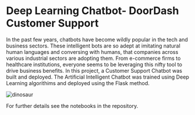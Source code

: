 # Deep Learning Chatbot- DoorDash Customer Support

In the past few years, chatbots have become wildly popular in the tech and business sectors. These intelligent bots are so adept at imitating natural human languages and conversing with humans, that companies across various industrial sectors are adopting them. From e-commerce firms to healthcare institutions, everyone seems to be leveraging this nifty tool to drive business benefits. In this project, a Customer Support Chatbot was built and deployed. The Artificial Intelligent Chatbot was trained using Deep Learning algorithims and deployed using the Flask method. 



![dinosaur](https://user-images.githubusercontent.com/39967400/205679203-848074b4-0a22-4a91-ad2f-3ca335ae562d.png)

For further details see the notebooks in the repository.


